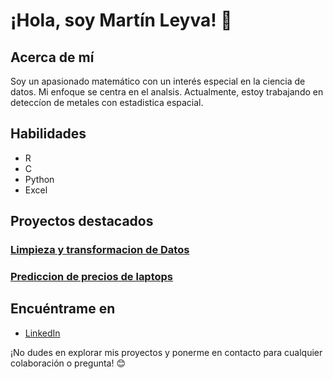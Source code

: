 # ¡Hola, soy Martín Leyva! 👋

## Acerca de mí

Soy un apasionado matemático con un interés especial en la ciencia de datos. Mi enfoque se centra en el analsis. Actualmente, estoy trabajando en deteccíon de metales con estadistica espacial.

## Habilidades

- R
- C
- Python
- Excel

## Proyectos destacados

### [Limpieza y transformacion de Datos](https://github.com/Martin3097/Portfolio/blob/main/Limpieza%20y%20transformacion.ipynb)

### [Prediccion de precios de laptops](https://github.com/Martin3097/Portfolio/blob/main/Predicci%C3%B3n%20de%20precios%20de%20una%20laptop.ipynb)

## Encuéntrame en

- [LinkedIn](https://www.linkedin.com/in/martin-leyva-3b6b60182/)


¡No dudes en explorar mis proyectos y ponerme en contacto para cualquier colaboración o pregunta! 😊

